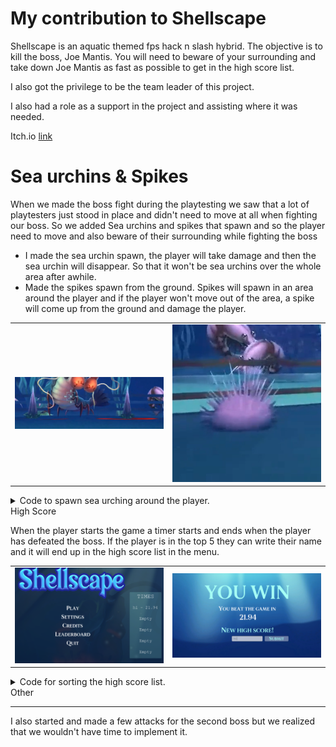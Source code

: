 # My contribution to Shellscape

Shellscape is an aquatic themed fps hack n slash hybrid. The objective is to kill the boss, Joe Mantis.
You will need to beware of your surrounding and take down Joe Mantis as fast as possible to get in the high score list. 

I also got the privilege to be the team leader of this project. 

I also had a role as a support in the project and assisting where it was needed.

 Itch.io [link](https://yrgo-game-creator.itch.io/shellscape)

# Sea urchins & Spikes

When we made the boss fight during the playtesting we saw that a lot of playtesters just stood in place and didn't need to move at all when fighting our boss. So we added Sea urchins and spikes that spawn and so the player need to move and also beware of their surrounding while fighting the boss
- I made the sea urchin spawn, the player will take damage and then the sea urchin will disappear. So that it won't be sea urchins over the whole area after awhile.
- Made the spikes spawn from the ground.
  Spikes will spawn in an area around the player and if the player won't move out of the area, a spike will come up from the ground and damage the player. 
<table>
  <tr>
    <td><img src="Images&Gifs/Spike shell.png"" width="400"></td>
    <td><img src="Images&Gifs/sea urchin.png" width="400"></td>
  </tr>
</table>

<details>
  <summary> Code to spawn sea urching around the player.   </summary>

  ```csharp

 public void SpawnUrchins(int urchinAmount)
 {
     for (int i = 0; i < urchinAmount; i++)
     {
       
         Vector3 RandomPoint = Random.insideUnitCircle * CircleArea;

         Vector3 randomPositionInCircle = new Vector3(Player.transform.position.x + RandomPoint.x, HeightofY, Player.transform.position.z + RandomPoint.y);
         newUrchin = Instantiate(urchinPreFab, randomPositionInCircle, Quaternion.identity);
         spawnedUrchins.Add(newUrchin);
     }
 }

  ```

</details


# High Score
When the player starts the game a timer starts and ends when the player has defeated the boss. If the player is in the top 5 they can write their name and it will end up in the high score list in the menu. 

<table>
  <tr>
    <td><img src="Images&Gifs/HSmainShell.png" width="400"></td>
    <td><img src="Images&Gifs/newhighscoreshell.png" width="400"></td>
  </tr>
</table>

<details>
  <summary> Code for sorting the high score list.   </summary>

  ```csharp

public void SortHighScore()
{

    
    for (int i = 0; i < bestTimesList.Count - 1; i++)
    {
        for (int j = i + 1; j < bestTimesList.Count; j++)
        {
            if (bestTimesList[j] < bestTimesList[i])
            {
               
                float tempTime = bestTimesList[i];
                bestTimesList[i] = bestTimesList[j];
                bestTimesList[j] = tempTime;

                
                string tempName = playerNamesList[i];
                playerNamesList[i] = playerNamesList[j];
                playerNamesList[j] = tempName;
            }
        }
    }

    if (bestTimesList.Count > 5)
    {        
        bestTimesList.RemoveAt(bestTimesList.Count - 1);
        playerNamesList.RemoveAt(playerNamesList.Count - 1);
    }

    SaveHighScore();      
}

  ```

</details


# Other
---

I also started and made a few attacks for the second boss but we realized that we wouldn't have time to implement it. 
